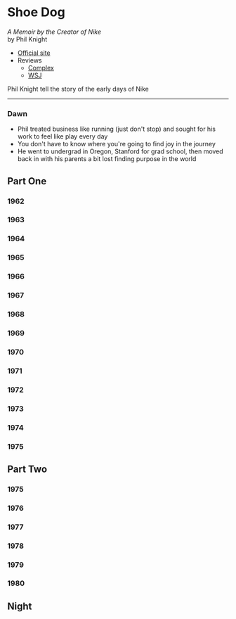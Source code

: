 # Shoe Dog
*A Memoir by the Creator of Nike*<br>
by Phil Knight

- [Official site](http://www.simonandschuster.com/books/Shoe-Dog/Phil-Knight/9781501135910)
- Reviews
  - [Complex](http://www.complex.com/sneakers/2016/04/nike-co-founder-phil-knight-memoir-review)
  - [WSJ](http://blogs.wsj.com/dailyfix/2016/04/29/five-things-we-learned-or-didnt-from-nike-co-founder-phil-knights-memoir/)

Phil Knight tell the story of the early days of Nike

---

### Dawn

- Phil treated business like running (just don't stop) and sought for his work to feel like play every day
- You don't have to know where you're going to find joy in the journey
- He went to undergrad in Oregon, Stanford for grad school, then moved back in with his parents a bit lost finding purpose in the world

## Part One
### 1962
### 1963
### 1964
### 1965
### 1966
### 1967
### 1968
### 1969
### 1970
### 1971
### 1972
### 1973
### 1974
### 1975

## Part Two
### 1975
### 1976
### 1977
### 1978
### 1979
### 1980

## Night
